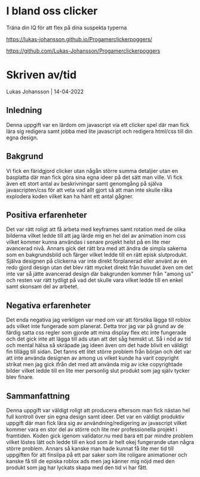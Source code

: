 # I bland oss clicker
Träna din IQ för att flex på dina suspekta typerna

https://lukas-johansson.github.io/Progamerclickerpoggers/

https://github.com/Lukas-Johansson/Progamerclickerpoggers


# Skriven av/tid
Lukas Johansson | 14-04-2022

## Inledning
Denna uppgift var en lärdom om javascript via ett clicker spel där man fick lära sig redigera samt jobba med lite javascript och redigera html/css till din egna design.
 
## Bakgrund
Vi fick en färidgjord clicker utan någån större summa detaljier utan en basplatta där man fick göra sina egna ideer på det sätt man ville. Vi fick även ett stort antal av beskrivningar samt genomgång på själva javascripten/css för att veta vad allt gjort så att man inte skulle råka explodera koden vilket kan ha hänt ett antal gågner.

## Positiva erfarenheter
Det var rätt roligt att få arbeta med keyframes samt rotation med de olika bilderna vilket ledde till att jag lärde mig en hel del av animation inom css vilket kommer kunna användas i senare projekt helst på en lite mer avancerad nivå. Annars gick det rätt bra med att ändra de simpla sakerna som en bakgrundsbild och färger vilket ledde till en rätt episk slutprodukt. Själva designen på clickerna var inte direkt förplanerad eller använt av en redo gjord design utan det blev rätt mycket direkt från huvudet även om det inte var så jätte avancerad design där bakgrunden kommer från "among us" och resten var rätt tydligt på vad det skulle vara vilket ledde till en enkel samt skonsam del av arbetet.

## Negativa erfarenheter
Det enda negativa jag verkligen var med om var att försöka lägga till roblox ads vilket inte fungerade som planerat. Detta tror jag var på grund av de färdig satta css regler som gjorde att mina display flex etc inte fungerade och det gick inte att lägga till ads utan att det såg hemskt ut. Så i nöd av tid och mental hälsa så skräpade jag ideen även om det hade blivit en väldigt fin tillägg till sidan. Det fanns ett litet större problem från början och det var att inte använda designen av among us vilket kunde ha varit copyright strikat men jag gick ifrån det med att använda mig av icke copyrightade bilder vilket ledde till en lite mer personlig slut produkt som jag själv tycker blev finare.

## Sammanfattning
Denna uppgift var väldigt roligt att producera eftersom man fick nästan hel full kontroll över sin egna design samt ideer. Det var en väldigt produktiv uppgift där man fick lära sig av användning/redigering av javascript vilket kommer vara en stor del av större och lite mer professionella projekt i framtiden. Koden gick igenom validator.nu med bara ett par mindre problem vilket löstes lätt och ledde till en kod som är helt okej fungerande utan några större problem. Annars så kanske man hade kunnat få lite mer tid till uppgiften för att finslipa på ett par saker som lite roligare animationer och kanske få till de episka roblox ads men jag känner mig nöjd med den produkt som jag har lyckats skapa med den tid vi har fått.
 


